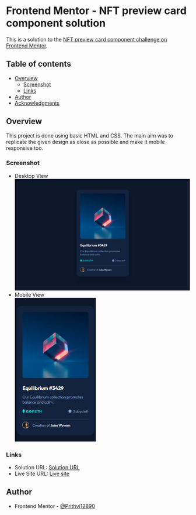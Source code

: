 # Frontend Mentor - NFT preview card component solution

This is a solution to the [NFT preview card component challenge on Frontend Mentor](https://www.frontendmentor.io/challenges/nft-preview-card-component-SbdUL_w0U). 

## Table of contents

- [Overview](#overview)
  - [Screenshot](#screenshot)
  - [Links](#links)
- [Author](#author)
- [Acknowledgments](#acknowledgments)

## Overview
This project is done using basic HTML and CSS. The main aim was to replicate the given design as close as possible and make it mobile responsive too.

### Screenshot
- Desktop View
![](./desktop-view.png)<br/>
- Mobile View<br/>
![](./mobile-view.png)

### Links

- Solution URL: [Solution URL](https://github.com/Prithvi12890/frontend-mentor-challenges/tree/master/nft-preview-card-component)
- Live Site URL: [Live site](https://prithvi12890.github.io/frontend-mentor-challenges/nft-preview-card-component/)

## Author

- Frontend Mentor - [@Prithvi12890](https://www.frontendmentor.io/profile/Prithvi12890)
